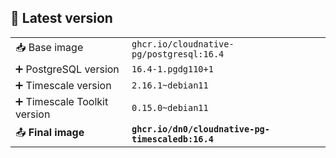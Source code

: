 ## :whale: Latest version

|                                              |                                               |
| :------------------------------------------- | :-------------------------------------------- |
| :inbox_tray: Base image                      | `ghcr.io/cloudnative-pg/postgresql:16.4`      |
|  :heavy_plus_sign: PostgreSQL version        | `16.4-1.pgdg110+1`      |
|  :heavy_plus_sign: Timescale version         | `2.16.1~debian11`                             |
|  :heavy_plus_sign: Timescale Toolkit version | `0.15.0~debian11`                           |
| :outbox_tray: **Final image**                | **`ghcr.io/dn0/cloudnative-pg-timescaledb:16.4`** |

